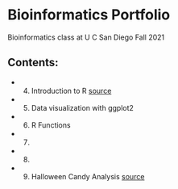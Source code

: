# Bioinformatics Portfolio

Bioinformatics class at U C San Diego Fall 2021

## Contents: 

- 04. Introduction to R [source]()
- 05. Data visualization with ggplot2
- 06. R Functions
- 07. 
- 08. 
- 09. Halloween Candy Analysis [source](https://github.com/andreamsama/bggn-213/blob/main/class09_mini_project/test.md)


